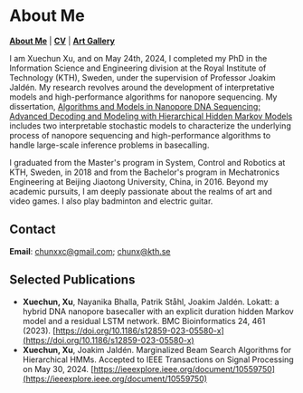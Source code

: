 # About Me

**[About Me](https://chunxxc.github.io/xuechunxu.github.io/)** | **[CV](https://chunxxc.github.io/xuechunxu.github.io/CV.html)** | **[Art Gallery](https://chunxxc.github.io/xuechunxu.github.io/hobbies.html)**

I am Xuechun Xu, and on May 24th, 2024, I completed my PhD in the Information Science and Engineering division at the Royal Institute of Technology (KTH), Sweden, under the supervision of Professor Joakim Jaldén. My research revolves around the development of interpretative models and high-performance algorithms for nanopore sequencing. My dissertation, [Algorithms and Models in Nanopore DNA Sequencing: Advanced Decoding and Modeling with Hierarchical Hidden Markov Models](https://urn.kb.se/resolve?urn=urn:nbn:se:kth:diva-346051) includes two interpretable stochastic models to characterize the underlying process of nanopore sequencing and high-performance algorithms to handle large-scale inference problems in basecalling.

I graduated from the Master's program in System, Control and Robotics at KTH, Sweden, in 2018 and from the Bachelor's program in Mechatronics Engineering at Beijing Jiaotong University, China, in 2016. Beyond my academic pursuits, I am deeply passionate about the realms of art and video games. I also play badminton and electric guitar. 

## Contact

**Email**: chunxxc@gmail.com; chunx@kth.se


## Selected Publications
- **Xuechun, Xu**, Nayanika Bhalla, Patrik Ståhl, Joakim Jaldén. Lokatt: a hybrid DNA nanopore basecaller with an explicit duration hidden Markov model and a residual LSTM network. BMC Bioinformatics 24, 461 (2023). [https://doi.org/10.1186/s12859-023-05580-x](https://doi.org/10.1186/s12859-023-05580-x)
- **Xuechun, Xu**, Joakim Jaldén. Marginalized Beam Search Algorithms for Hierarchical HMMs. Accepted to IEEE Transactions on Signal Processing on May 30, 2024. [https://ieeexplore.ieee.org/document/10559750](https://ieeexplore.ieee.org/document/10559750)
